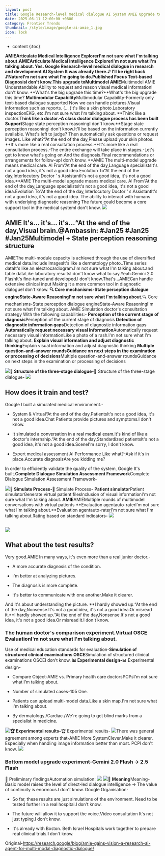 ```yaml
---
layout: post
title: Google Research-level medical dialogue AI System AMIE Upgrade to Multimodule Capability You can think and talk like a doctor.
date: 2025-06-11 12:00:00 +0800
category: Frontier Trends
thumbnail: /style/image/google-ai-amie_1.jpg
icon: lock
---
```

* content
{:toc}

**AMIEArticulate Medical Intelligence ExplorerI'm not sure what I'm talking about.**AMIEArticulate Medical Intelligence ExplorerI'm not sure what I'm talking about. Yes. Google Research-level medical dialogue in research and development AI System It was already there.♪ I'll be right back ♪NatureI'm not sure what I'm going to do.Published Focus Text-based DiagnosisI don't know.This upgrade to**Multimodel AMIE**Multimodel AMIE Understandable.Ability to request and reason visual medical informationI don't know.
**What's the big upgrade this time?**What's the big upgrade this time?
**Multimodular Capability**Multimodular Capability-Formerly only text-based dialogue supported Now we can handle pictures.Visual information such as reports. (... )It's like a skin photo.Laboratory inspectionEKG, etc.I'm not sure what I'm talking about.
**Think like a doctor.**Think like a doctor.-A class doctor dialogue process has been built Support**Stage state perception reasoningI don't know.**Stage state perception reasoningI don't know.It'll be based on the information currently available. What's left to judge? Then automatically ask questions or request images. Like what?“At the end of the day,Please upload your skin photos.
**It's more like a real consultation process.**It's more like a real consultation process.-The entire exchange will take place in stages.-Let's get to know what's going on.And the diagnosis.Final recommendations or arrangements for follow-upI don't know.
**AMIE The multi-model upgrade means medical care. AI From“At the end of the day,Language specialistsIt's not a good idea, it's not a good idea.Evolution To“At the end of the day,Interlocutory Doctor ' s AssistantIt's not a good idea, it's not a good idea.**AMIE The multi-model upgrade means medical care. AI From“At the end of the day,Language specialistsIt's not a good idea, it's not a good idea.Evolution To“At the end of the day,Interlocutory Doctor ' s AssistantIt's not a good idea, it's not a good idea. The ability to interact with humans with underlying diagnostic reasoning The future could become a core support tool in the medical systemI don't know.
![](https://assets-v2.circle.so/xlfobgorxsuft4pdkl4c2r17o1v9)
## AMIE It's... it's... it's...“At the end of the day,Visual brain.@Ambassin: #Jan25 #Jan25 #Jan25Multimodel + State perception reasoning structure
AMIEThe multi-module capacity is achieved through the use of diversified medical data.Include ImagesIt's like a dermatology photo..Time series dataIt's like an electrocardiogram.I'm not sure what I'm talking about.and table dataLike laboratory resultsI don't know what to say.Yeah.Gemini 2.0 FlashIt's fine-tuned and developed.I don't know.That's...AMIECan handle extensive clinical input Making it a more common tool in diagnostic dialogueI don't know.
**🔍 Core mechanisms-State perception dialogue engineState-Aware ReasoningI'm not sure what I'm talking about.**🔍 Core mechanisms-State perception dialogue engineState-Aware ReasoningI'm not sure what I'm talking about.
AMIE Simulation doctor's consultation strategy With the following capabilities:-
**Perception of the current stage of diagnosis**Perception of the current stage of diagnosis
**Detection of diagnostic information gaps**Detection of diagnostic information gaps
**Automatically request necessary visual information**Automatically request necessary visual informationLike a photo of a rash.I'm not sure what I'm talking about.
**Explain visual information and adjust diagnostic thinking**Explain visual information and adjust diagnostic thinking
**Multiple question-and-answer roundsGuidance on next steps in the examination or processing of decisions**Multiple question-and-answer roundsGuidance on next steps in the examination or processing of decisions

![](https://assets-v2.circle.so/unr7bvvxlre21lsp9xxpbikb83gk)**📌 Structure of the three-stage dialogue-**📌 Structure of the three-stage dialogue-
![](https://assets-v2.circle.so/ijjs3j9bwfhzq00yadauhld7nvgw)
## How does it train and test?
Google I built a simulated medical environment.-

- System & Virtual“At the end of the day,PatientsIt's not a good idea, it's not a good idea.Chat Patients provide pictures and symptoms.I don't know.

- It simulated a conversation in a real medical exam.It's kind of like a doctor's internship.“At the end of the day,Standardized patientsIt's not a good idea, it's not a good idea.SceneI'm sorry, I don't know.

- Expert medical assessment AI Performance Like what?-Ask if it's in place.Accurate diagnosisAre you kidding me?

In order to efficiently validate the quality of the system, Google It's built.**Complete Dialogue Simulation Assessment Framework**Complete Dialogue Simulation Assessment Framework-

![](https://assets-v2.circle.so/x90ro26bmwfa7acyuyxlb5sct4j1)**🧰 Simulate Process-**🧰 Simulate Process-
**Patient simulator**Patient simulatorGenerate virtual patient filesInclusion of visual informationI'm not sure what I'm talking about.
**AMIE**AMIEMultiple rounds of multimodel conversations with virtual patients
**Evaluation agentauto-raterI'm not sure what I'm talking about.**Evaluation agentauto-raterI'm not sure what I'm talking about.Rating based on standard indicators-
![](https://assets-v2.circle.so/q363nxyat6lumykw5k67p77nz01u)
## 

![](https://assets-v2.circle.so/pcj52x2hbghuc5t2ehisiqpd2axp)
## What about the test results?
Very good.AMIE In many ways, it's even more than a real junior doctor.-

- A more accurate diagnosis of the condition.

- I'm better at analyzing pictures.

- The diagnosis is more complete.

- It's better to communicate with one another.Make it clearer.

And it's about understanding the picture. **I hardly showed up.“At the end of the day,Nonsense.It's not a good idea, it's not a good idea.Or misread it.**I hardly showed up.“At the end of the day,Nonsense.It's not a good idea, it's not a good idea.Or misread it.I don't know.

### The human doctor's comparison experiment.Virtual OSCE EvaluationI'm not sure what I'm talking about.
Use of medical education standards for evaluation-**Simulation of structured clinical examinations OSCE**Simulation of structured clinical examinations OSCEI don't know.
**📊 Experimental design-**📊 Experimental design-

- Compare Object-AMIE vs. Primary health care doctorsPCPsI'm not sure what I'm talking about.

- Number of simulated cases-105 One.

- Patients can upload multi-model data.Like a skin map.I'm not sure what I'm talking about.

- By dermatology./Cardiac./We're going to get blind marks from a specialist in medicine.

![](https://assets-v2.circle.so/gq41adfk84wqgcmiqqok87v84uri)**🏆 Experimental results-**🏆 Experimental results-
![](https://assets-v2.circle.so/es4v9dr3xqaftbirr4jrja9hvnzr)There was general agreement among experts that-AMIE More SystemClever.Make it clearer. Especially when handling image information better than most. PCPI don't know.
![](https://assets-v2.circle.so/0voq7qnusgb86s0wzk5i1tg0lafz)
### Bottom model upgrade experiment-Gemini 2.0 Flash → 2.5 Flash
🔬 Preliminary findingsAutomation simulation:
![](https://assets-v2.circle.so/ab5ld1pth29lxgxuf5z1r0aohq0z)
![](https://assets-v2.circle.so/5le1smrubmx7qcw63nujmj8pg4s2)📌 **Meaning**Meaning-Basic model raises the level of direct-led dialogue intelligence → The value of continuity is enormous.I don't know.
Google Organisation-

- So far, these results are just simulations of the environment. Need to be tested further in a real hospital.I don't know.

- The future will allow it to support the voice.Video consultation It's not just typing.I don't know.

- It's already with Boston. Beth Israel Hospitals work together to prepare real clinical trials.I don't know.

Original-https://research.google/blog/amie-gains-vision-a-research-ai-agent-for-multi-modal-diagnostic-dialogue/
